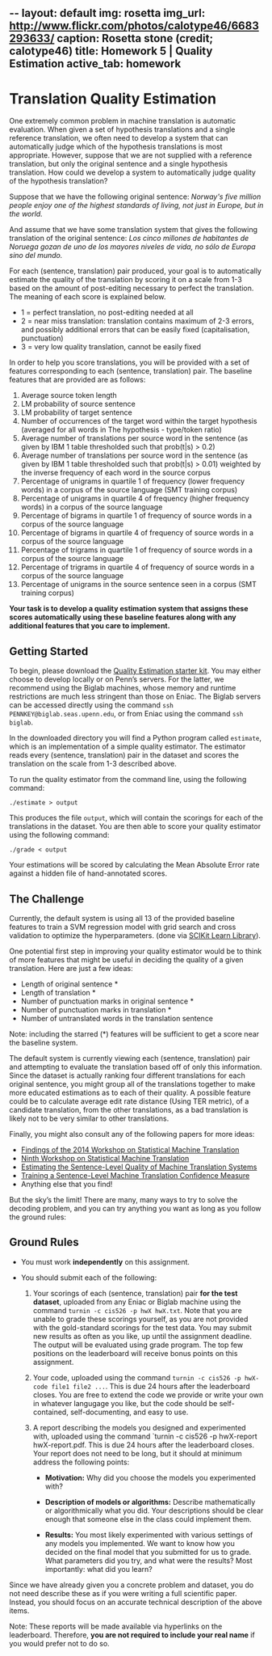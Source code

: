 --
layout: default
img: rosetta
img_url: http://www.flickr.com/photos/calotype46/6683293633/
caption: Rosetta stone (credit&#59; calotype46)
title: Homework 5 | Quality Estimation
active_tab: homework
---
Translation Quality Estimation
===

One extremely common problem in machine translation is automatic evaluation.  When given a set of hypothesis translations and a single reference translation, we often need to develop a system that can automatically judge which of the hypothesis translations is most appropriate.  However, suppose that we are not supplied with a reference translation, but only the original sentence and a single hypothesis translation.  How could we develop a system to automatically judge quality of the hypothesis translation?

Suppose that we have the following original sentence: _Norway's_ _five_ _million_ _people_ _enjoy_ _one_ _of_ _the_ _highest_ _standards_ _of_ _living,_ _not_ _just_ _in_ _Europe,_ _but_ _in_ _the_ _world._

And assume that we have some translation system that gives the following translation of the original sentence: _Los_ _cinco_ _millones_ _de_ _habitantes_ _de_ _Noruega_ _gozan_ _de_ _uno_ _de_ _los_ _mayores_ _niveles_ _de_ _vida,_ _no_ _sólo_ _de_ _Europa_ _sino_ _del_ _mundo._

For each (sentence, translation) pair produced, your goal is to automatically estimate the quality of the translation by scoring it on a scale from 1-3 based on the amount of post-editing necessary to perfect the translation.  The meaning of each score is explained below.

- 1 = perfect translation, no post-editing needed at all
- 2 = near miss translation: translation contains maximum of 2-3 errors, and possibly additional errors that can be easily fixed (capitalisation, punctuation)
- 3 = very low quality translation, cannot be easily fixed

In order to help you score translations, you will be provided with a set of features corresponding to each (sentence, translation) pair.  The baseline features that are provided are as follows:

1. Average source token length	
2. LM probability of source sentence	
3. LM probability of target sentence	
4. Number of occurrences of the target word within the target hypothesis (averaged for all words in The hypothesis - type/token ratio)	
5. Average number of translations per source word in the sentence (as given by IBM 1 table thresholded such that prob(t|s) > 0.2)	
6. Average number of translations per source word in the sentence (as given by IBM 1 table thresholded such that prob(t|s) > 0.01) weighted by the inverse frequency of each word in the source corpus	
7. Percentage of unigrams in quartile 1 of frequency (lower frequency words) in a corpus of the source language (SMT training corpus)	
8. Percentage of unigrams in quartile 4 of frequency (higher frequency words) in a corpus of the source language
9. Percentage of bigrams in quartile 1 of frequency of source words in a corpus of the source language
10. Percentage of bigrams in quartile 4 of frequency of source words in a corpus of the source language
11. Percentage of trigrams in quartile 1 of frequency of source words in a corpus of the source language
12. Percentage of trigrams in quartile 4 of frequency of source words in a corpus of the source language
13. Percentage of unigrams in the source sentence seen in a corpus (SMT training corpus)

**Your task is to develop a quality estimation system that assigns these scores automatically using these baseline features along with any additional features that you care to implement.**

Getting Started
---

To begin, please download the [Quality Estimation starter kit](PLACE_LINK_ADDRESS_HERE).  You may either choose to develop locally or on Penn’s servers. For the latter, we recommend using the Biglab machines, whose memory and runtime restrictions are much less stringent than those on Eniac. The Biglab servers can be accessed directly using the command `ssh PENNKEY@biglab.seas.upenn.edu`, or from Eniac using the command `ssh biglab`.

In the downloaded directory you will find a Python program called `estimate`, which is an implementation of a simple quality estimator.  The estimator reads every (sentence, translation) pair in the dataset and scores the translation on the scale from 1-3 described above.

To run the quality estimator from the command line, using the following command:

	./estimate > output

This produces the file `output`, which will contain the scorings for each of the translations in the dataset.  You are then able to score your quality estimator using the following command:

	./grade < output

Your estimations will be scored by calculating the Mean Absolute Error rate against a hidden file of hand-annotated scores.

The Challenge
---

Currently, the default system is using all 13 of the provided baseline features to train a SVM regression model with grid search and cross validation to optimize the hyperparameters. (done via [SCIKit Learn Library](http://scikit-learn.org/0.13/auto_examples/grid_search_digits.html)).

One potential first step in improving your quality estimator would be to think of more features that might be useful in deciding the quality of a given translation.  Here are just a few ideas:

- Length of original sentence *
- Length of translation *
- Number of punctuation marks in original sentence *
- Number of punctuation marks in translation *
- Number of untranslated words in the translation sentence

Note: including the starred (*) features will be sufficient to get a score near the baseline system.

The default system is currently viewing each (sentence, translation) pair and attempting to evaluate the translation based off of only this information.  Since the dataset is actually ranking four different translations for each original sentence, you might group all of the translations together to make more educated estimations as to each of their quality. A possible feature could be to calculate average edit rate distance (Using TER metric), of a candidate translation, from the other translations, as a bad translation is likely not to be very similar to other translations.

Finally, you might also consult any of the following papers for more ideas:

- [Findings of the 2014 Workshop on Statistical Machine Translation](http://statmt.org/wmt14/pdf/W14-3302.pdf)
- [Ninth Workshop on Statistical Machine Translation](http://statmt.org/wmt14/book.pdf)
- [Estimating the Sentence-Level Quality of Machine Translation Systems](http://mt-archive.info/EAMT-2009-Specia.pdf)
- [Training a Sentence-Level Machine Translation Confidence Measure](http://citeseerx.ist.psu.edu/viewdoc/download?doi=10.1.1.187.4893&rep=rep1&type=pdf)
- Anything else that you find!

But the sky’s the limit! There are many, many ways to try to solve the decoding problem, and you can try anything you want as long as you follow the ground rules:

Ground Rules
---

- You must work **independently** on this assignment.

- You should submit each of the following:

	1. Your scorings of each (sentence, translation) pair **for the test dataset**, uploaded from any Eniac or Biglab machine using the command `turnin -c cis526 -p hwX hwX.txt`.  Note that you are unable to grade these scorings yourself, as you are not provided with the gold-standard scorings for the test data. You may submit new results as often as you like, up until the assignment deadline. The output will be evaluated using grade program. The top few positions on the leaderboard will receive bonus points on this assignment.

	2. Your code, uploaded using the command `turnin -c cis526 -p hwX-code file1 file2 ...`. This is due 24 hours after the leaderboard closes. You are free to extend the code we provide or write your own in whatever langugage you like, but the code should be self-contained, self-documenting, and easy to use.

	3. A report describing the models you designed and experimented with, uploaded using the command `turnin -c cis526 -p hwX-report hwX-report.pdf. This is due 24 hours after the leaderboard closes. Your report does not need to be long, but it should at minimum address the following points:

		- **Motivation:** Why did you choose the models you experimented with?

		- **Description of models or algorithms:** Describe mathematically or algorithmically what you did. Your descriptions should be clear enough that someone else in the class could implement them.

		- **Results:** You most likely experimented with various settings of any models you implemented. We want to know how you decided on the final model that you submitted for us to grade. What parameters did you try, and what were the results? Most importantly: what did you learn?

Since we have already given you a concrete problem and dataset, you do not need describe these as if you were writing a full scientific paper. Instead, you should focus on an accurate technical description of the above items.

Note: These reports will be made available via hyperlinks on the leaderboard. Therefore, **you are not required to include your real name** if you would prefer not to do so.